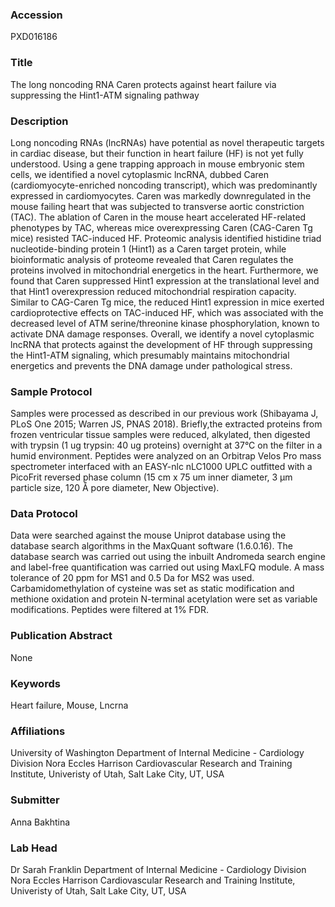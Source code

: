 ### Accession
PXD016186

### Title
The long noncoding RNA Caren protects against heart failure via suppressing the Hint1-ATM signaling pathway

### Description
Long noncoding RNAs (lncRNAs) have potential as novel therapeutic targets in cardiac disease, but their function in heart failure (HF) is not yet fully understood. Using a gene trapping approach in mouse embryonic stem cells, we identified a novel cytoplasmic lncRNA, dubbed Caren (cardiomyocyte-enriched noncoding transcript), which was predominantly expressed in cardiomyocytes. Caren was markedly downregulated in the mouse failing heart that was subjected to transverse aortic constriction (TAC). The ablation of Caren in the mouse heart accelerated HF-related phenotypes by TAC, whereas mice overexpressing Caren (CAG-Caren Tg mice) resisted TAC-induced HF. Proteomic analysis identified histidine triad nucleotide-binding protein 1 (Hint1) as a Caren target protein, while bioinformatic analysis of proteome revealed that Caren regulates the proteins involved in mitochondrial energetics in the heart. Furthermore, we found that Caren suppressed Hint1 expression at the translational level and that Hint1 overexpression reduced mitochondrial respiration capacity. Similar to CAG-Caren Tg mice, the reduced Hint1 expression in mice exerted cardioprotective effects on TAC-induced HF, which was associated with the decreased level of ATM serine/threonine kinase phosphorylation, known to activate DNA damage responses. Overall, we identify a novel cytoplasmic lncRNA that protects against the development of HF through suppressing the Hint1-ATM signaling, which presumably maintains mitochondrial energetics and prevents the DNA damage under pathological stress.

### Sample Protocol
Samples were processed as described in our previous work (Shibayama J, PLoS One 2015; Warren JS, PNAS 2018). Briefly,the extracted proteins from frozen ventricular tissue samples were reduced, alkylated, then digested with trypsin (1 ug trypsin: 40 ug proteins) overnight at 37°C on the filter in a humid environment. Peptides were analyzed on an Orbitrap Velos Pro mass spectrometer interfaced with an EASY-nlc nLC1000 UPLC outfitted with a PicoFrit reversed phase column (15 cm x 75 um inner diameter, 3 μm particle size, 120 Å pore diameter, New Objective).

### Data Protocol
Data were searched against the mouse Uniprot database using the database search algorithms in the MaxQuant software (1.6.0.16). The database search was carried out using the inbuilt Andromeda search engine and label-free quantification was carried out using MaxLFQ module. A mass tolerance of 20 ppm for MS1 and 0.5 Da for MS2 was used. Carbamidomethylation of cysteine was set as static modification and methione oxidation and protein N-terminal acetylation were set as variable modifications. Peptides were filtered at 1% FDR.

### Publication Abstract
None

### Keywords
Heart failure, Mouse, Lncrna

### Affiliations
University of Washington
Department of Internal Medicine - Cardiology Division Nora Eccles Harrison Cardiovascular Research and Training Institute, Univeristy of Utah, Salt Lake City, UT, USA

### Submitter
Anna Bakhtina

### Lab Head
Dr Sarah Franklin
Department of Internal Medicine - Cardiology Division Nora Eccles Harrison Cardiovascular Research and Training Institute, Univeristy of Utah, Salt Lake City, UT, USA


